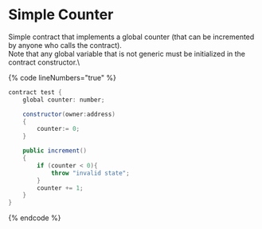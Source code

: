 # Simple Counter

Simple contract that implements a global counter (that can be incremented by anyone who calls the contract).\
Note that any global variable that is not generic must be initialized in the contract constructor.\


{% code lineNumbers="true" %}
```csharp
contract test {
	global counter: number;

	constructor(owner:address)
	{
		counter:= 0;
	}

	public increment()
	{
		if (counter < 0){
			throw "invalid state";
		}
		counter += 1;
	}
}
```
{% endcode %}
